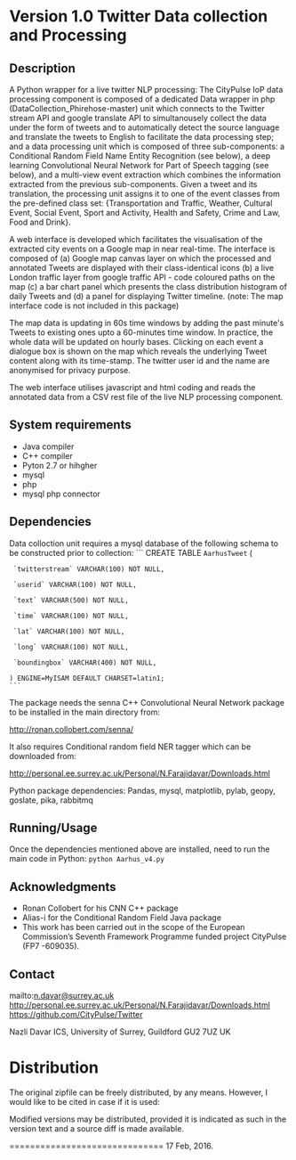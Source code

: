 # Version 1.0 Twitter Data collection and Processing


## Description

A Python wrapper for a live twitter NLP processing: 
The CityPulse IoP data processing component is composed of a dedicated Data wrapper in php (DataCollection_Phirehose-master) unit which connects to the Twitter stream API and google translate API to simultanousely collect the data under the form of tweets and to automatically detect the source language and translate the tweets to English to facilitate the data processing step; and a data processing unit which is composed of three sub-components: a Conditional Random Field Name Entity Recognition (see below), a deep learning Convolutional Neural Network for Part of Speech tagging (see below), and a multi-view event extraction which combines the information extracted from the previous sub-components. Given a tweet and its translation, the processing unit assigns it to one of the event classes from the pre-defined class set: {Transportation and Traffic, Weather, Cultural Event, Social Event, Sport and Activity, Health and Safety, Crime and Law, Food and Drink}. 

A web interface is developed which facilitates the visualisation of the extracted city events on a Google map in near real-time. The interface is composed of (a) Google map canvas layer on which the processed and annotated Tweets are displayed with their class-identical icons (b) a live London traffic layer from google traffic API - code coloured paths on the map (c) a bar chart panel which presents the class distribution histogram of daily Tweets and (d) a panel for displaying Twitter timeline. (note: The map interface code is not included in this package)

The map data is updating in 60s time windows by adding the past minute's Tweets to existing ones upto a 60-minutes time window. In practice, the whole data will be updated on hourly bases. Clicking on each event a dialogue box is shown on the map which 	reveals the underlying Tweet content along with its time-stamp. The twitter user id and the name are anonymised for privacy purpose.

The web interface utilises javascript and html coding and reads the annotated data from a CSV rest file of the live NLP processing component.


## System requirements
- Java compiler
- C++ compiler
- Pyton 2.7 or hihgher
- mysql 
- php
- mysql php connector

    
## Dependencies
Data colloction unit requires a mysql database of the following schema to be constructed prior to collection:
	```
	CREATE TABLE `AarhusTweet` (
	
     `twitterstream` VARCHAR(100) NOT NULL,
     
     `userid` VARCHAR(100) NOT NULL,
     
     `text` VARCHAR(500) NOT NULL,
     
     `time` VARCHAR(100) NOT NULL,
     
     `lat` VARCHAR(100) NOT NULL,
     
     `long` VARCHAR(100) NOT NULL,
     
     `boundingbox` VARCHAR(400) NOT NULL,
     
    ) ENGINE=MyISAM DEFAULT CHARSET=latin1;
	```
	
The package needs the senna C++ Convolutional Neural Network package to be installed in the main directory from: 

http://ronan.collobert.com/senna/

It also requires Conditional random field NER tagger which can be downloaded from: 

http://personal.ee.surrey.ac.uk/Personal/N.Farajidavar/Downloads.html

Python package dependencies: Pandas, mysql, matplotlib, pylab, geopy, goslate, pika, rabbitmq

## Running/Usage
Once the dependencies mentioned above are installed, need to run the main code in Python:
	``` python Aarhus_v4.py	```

## Acknowledgments
- Ronan Collobert for his CNN C++ package
- Alias-i for the Conditional Random Field Java package 
- This work has been carried out in the scope of the European Commission’s Seventh Framework Programme funded project CityPulse (FP7	    -609035).

    
## Contact

mailto:n.davar@surrey.ac.uk
http://personal.ee.surrey.ac.uk/Personal/N.Farajidavar/Downloads.html
https://github.com/CityPulse/Twitter

Nazli Davar
ICS, University of Surrey,
Guildford
GU2 7UZ
UK

# Distribution

The original zipfile can be freely distributed, by any means.  However,
I would like to be cited in case if it is used:

Modified versions may be distributed, provided it is indicated as such
in the version text and a source diff is made available.  

==============================
17 Feb, 2016.
